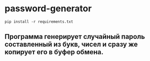 # password-generator

```pip install -r requirements.txt```

## Программа генерирует случайный пароль составленный из букв, чисел и сразу же копирует его в буфер обмена.
